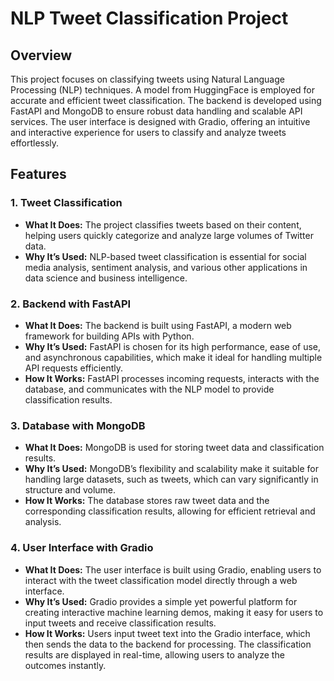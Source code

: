 # NLP Tweet Classification Project

## Overview

This project focuses on classifying tweets using Natural Language Processing (NLP) techniques. A model from HuggingFace is employed for accurate and efficient tweet classification. The backend is developed using FastAPI and MongoDB to ensure robust data handling and scalable API services. The user interface is designed with Gradio, offering an intuitive and interactive experience for users to classify and analyze tweets effortlessly.

## Features

### 1. **Tweet Classification**
- **What It Does:** The project classifies tweets based on their content, helping users quickly categorize and analyze large volumes of Twitter data.
- **Why It’s Used:** NLP-based tweet classification is essential for social media analysis, sentiment analysis, and various other applications in data science and business intelligence.

### 2. **Backend with FastAPI**
- **What It Does:** The backend is built using FastAPI, a modern web framework for building APIs with Python.
- **Why It’s Used:** FastAPI is chosen for its high performance, ease of use, and asynchronous capabilities, which make it ideal for handling multiple API requests efficiently.
- **How It Works:** FastAPI processes incoming requests, interacts with the database, and communicates with the NLP model to provide classification results.

### 3. **Database with MongoDB**
- **What It Does:** MongoDB is used for storing tweet data and classification results.
- **Why It’s Used:** MongoDB’s flexibility and scalability make it suitable for handling large datasets, such as tweets, which can vary significantly in structure and volume.
- **How It Works:** The database stores raw tweet data and the corresponding classification results, allowing for efficient retrieval and analysis.

### 4. **User Interface with Gradio**
- **What It Does:** The user interface is built using Gradio, enabling users to interact with the tweet classification model directly through a web interface.
- **Why It’s Used:** Gradio provides a simple yet powerful platform for creating interactive machine learning demos, making it easy for users to input tweets and receive classification results.
- **How It Works:** Users input tweet text into the Gradio interface, which then sends the data to the backend for processing. The classification results are displayed in real-time, allowing users to analyze the outcomes instantly.
